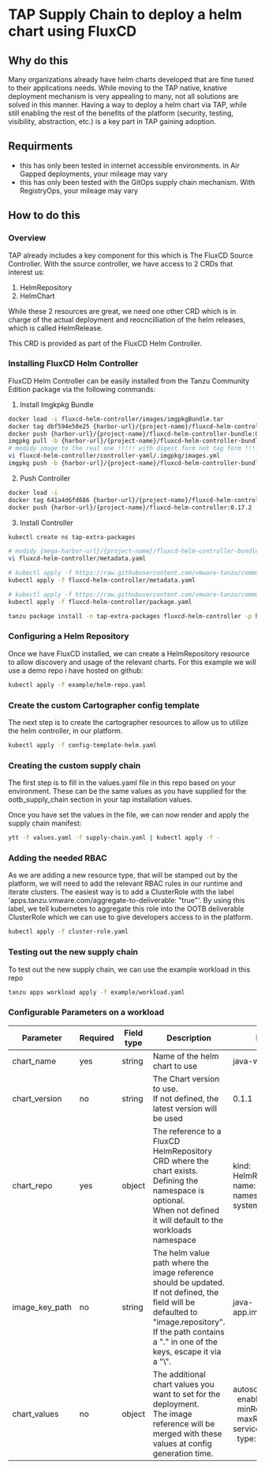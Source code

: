 # TAP Supply Chain to deploy a helm chart using FluxCD

## Why do this

Many organizations already have helm charts developed that are fine tuned to their applications needs.
While moving to the TAP native, knative deployment mechanism is very appealing to many, not all solutions are solved in this manner. Having a way to deploy a helm chart via TAP, while still enabling the rest of the benefits of the platform (security, testing, visibility, abstraction, etc.) is a key part in TAP gaining adoption.

## Requirments

* this has only been tested in internet accessible environments. in Air Gapped deployments, your mileage may vary
* this has only been tested with the GitOps supply chain mechanism. With RegistryOps, your mileage may vary

## How to do this

### Overview

TAP already includes a key component for this which is The FluxCD Source Controller.
With the source controller, we have access to 2 CRDs that interest us:

1. HelmRepository
2. HelmChart

While these 2 resources are great, we need one other CRD which is in charge of the actual deployment and reocncilliation of the helm releases, which is called HelmRelease.

This CRD is provided as part of the FluxCD Helm Controller.

### Installing FluxCD Helm Controller

FluxCD Helm Controller can be easily installed from the Tanzu Community Edition package via the following commands:

1. Install Imgkpkg Bundle
```bash
docker load -i fluxcd-helm-controller/images/imgpkgBundle.tar
docker tag dbf594e50e25 {harbor-url}/{project-name}/fluxcd-helm-controller-bundle:0.17.2
docker push {harbor-url}/{project-name}/fluxcd-helm-controller-bundle:0.17.2
imgpkg pull -b {harbor-url}/{project-name}/fluxcd-helm-controller-bundle:0.17.2 -o fluxcd-helm-controller/controller-yaml
# modidy image to the real one !!!!! with digest form not tag form !!!!
vi fluxcd-helm-controller/controller-yaml/.imgpkg/images.yml  
imgpkg push -b {harbor-url}/{project-name}/fluxcd-helm-controller-bundle:0.17.2 -f fluxcd-helm-controller/controller-yaml
```
2. Push Controller
```bash
docker load -i 
docker tag 641a4d6fd686 {harbor-url}/{project-name}/fluxcd-helm-controller:0.17.2
docker push {harbor-url}/{project-name}/fluxcd-helm-controller:0.17.2
```
3. Install Controller
```bash
kubectl create ns tap-extra-packages

# modidy {mega-harbor-url}/{project-name}/fluxcd-helm-controller-bundle:0.17.2 to the real one..
vi fluxcd-helm-controller/metadata.yaml 

# kubectl apply -f https://raw.githubusercontent.com/vmware-tanzu/community-edition/main/addons/packages/fluxcd-helm-controller/metadata.yaml -n tanzu-package-repo-global
kubectl apply -f fluxcd-helm-controller/metadata.yaml

# kubectl apply -f https://raw.githubusercontent.com/vmware-tanzu/community-edition/main/addons/packages/fluxcd-helm-controller/0.17.2/package.yaml -n tap-extra-packages
kubectl apply -f fluxcd-helm-controller/package.yaml

tanzu package install -n tap-extra-packages fluxcd-helm-controller -p helm-controller.fluxcd.community.tanzu.vmware.com -v 0.17.2
```

### Configuring a Helm Repository

Once we have FluxCD installed, we can create a HelmRepository resource to allow discovery and usage of the relevant charts. For this example we will use a demo repo i have hosted on github:

```bash
kubectl apply -f example/helm-repo.yaml
```

### Create the custom Cartographer config template

The next step is to create the cartographer resources to allow us to utilize the helm controller, in our platform.

```bash
kubectl apply -f config-template-helm.yaml
```

### Creating the custom supply chain
The first step is to fill in the values.yaml file in this repo based on your environment. These can be the same values as you have supplied for the ootb_supply_chain section in your tap installation values.

Once you have set the values in the file, we can now render and apply the supply chain manifest:
```bash
ytt -f values.yaml -f supply-chain.yaml | kubectl apply -f -
```

### Adding the needed RBAC
As we are adding a new resource type, that will be stamped out by the platform, we will need to add the relevant RBAC rules in our runtime and iterate clusters. The easiest way is to add a ClusterRole with the label 'apps.tanzu.vmware.com/aggregate-to-deliverable: "true"'. By using this label, we tell kubernetes to aggregate this role into the OOTB deliverable ClusterRole which we can use to give developers access to in the platform.
```bash
kubectl apply -f cluster-role.yaml
```

### Testing out the new supply chain
To test out the new supply chain, we can use the example workload in this repo
```bash
tanzu apps workload apply -f example/workload.yaml
```

### Configurable Parameters on a workload
| Parameter      | Required | Field type | Description                                                                                                                                                                                                    | Example                                                                                                      |
|----------------|----------|------------|----------------------------------------------------------------------------------------------------------------------------------------------------------------------------------------------------------------|--------------------------------------------------------------------------------------------------------------|
| chart_name     | yes      | string     | Name of the helm chart to use                                                                                                                                                                                  | java-web-app                                                                                                 |
| chart_version  | no       | string     | The Chart version to use.<br>If not defined, the latest version will be used                                                                                                                                   | 0.1.1                                                                                                        |
| chart_repo     | yes      | object     | The reference to a FluxCD HelmRepository CRD where the chart exists.<br>Defining the namespace is optional.<br>When not defined it will default to the workloads namespace                                     | kind: HelmRepository<br>name: demo-repo<br>namespace: helm-system                                            |
| image_key_path | no       | string     | The helm value path where the image reference should be updated.<br>If not defined, the field will be defaulted to "image.repository".<br>If the path contains a "." in one of the keys, escape it via a "\\". | java-app.image.repository                                                                                    |
| chart_values   | no       | object     | The additional chart values you want to set for the deployment.<br>The image reference will be merged with these values at config generation time.                                                             | autoscaling:<br>&nbsp;&nbsp;enabled: true<br>&nbsp;&nbsp;minReplicas: 3<br>&nbsp;&nbsp;maxReplicas: 10<br>service:<br>&nbsp;&nbsp;type: LoadBalancer |